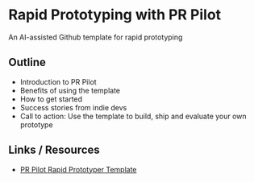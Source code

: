 # Rapid Prototyping with PR Pilot
An AI-assisted Github template for rapid prototyping

## Outline
- Introduction to PR Pilot
- Benefits of using the template
- How to get started
- Success stories from indie devs
- Call to action: Use the template to build, ship and evaluate your own prototype

## Links / Resources
- [PR Pilot Rapid Prototyper Template](https://github.com/PR-Pilot-AI/rapid-prototyper)